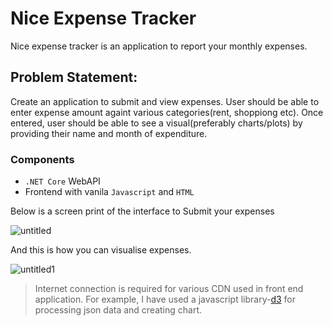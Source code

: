 # Nice Expense Tracker

Nice expense tracker is an application to report your monthly expenses.

## Problem Statement:
Create an application to submit and view expenses. User should be able to enter expense amount againt various categories(rent, shoppiong etc). Once entered, user should be able to see a visual(preferably charts/plots) by providing their name and month of expenditure.



### Components

* `.NET Core` WebAPI
* Frontend with vanila `Javascript` and `HTML`

Below is a screen print of the interface to Submit your expenses

![untitled](https://user-images.githubusercontent.com/20701328/42354484-6e16faee-80c7-11e8-99d6-57e6139bfb8b.png)



And this is how you can visualise expenses.

![untitled1](https://user-images.githubusercontent.com/20701328/42354500-8e67517c-80c7-11e8-9649-333108f00c22.png)




> Internet connection is required for various CDN used in front end application. For example, I have used a javascript library-[d3](https://d3js.org/) for processing json data and creating chart.
